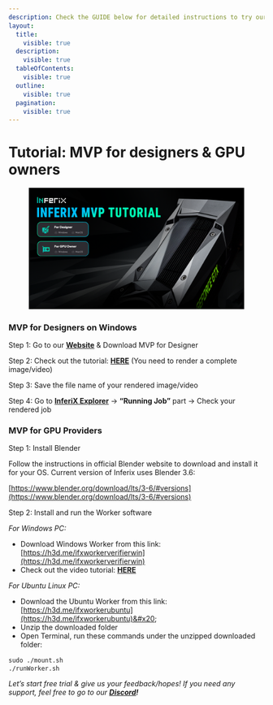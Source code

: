 ```yaml
---
description: Check the GUIDE below for detailed instructions to try our MVP yourself 👇
layout:
  title:
    visible: true
  description:
    visible: true
  tableOfContents:
    visible: true
  outline:
    visible: true
  pagination:
    visible: true
---
```


# Tutorial: MVP for designers & GPU owners

<figure><img src="../.gitbook/assets/guide (2).png" alt=""><figcaption></figcaption></figure>

### **MVP for Designers on Windows** <a href="#id-03d9" id="id-03d9"></a>

Step 1: Go to our [**Website**](https://inferix.io/) & Download MVP for Designer

Step 2: Check out the tutorial: [**HERE**](https://drive.google.com/drive/folders/1PPN99ARRUK2sWeMqcwNJ2i0xbsv2HEJk) (You need to render a complete image/video)

Step 3: Save the file name of your rendered image/video

Step 4: Go to [**InferiX Explorer**](https://dash.inferix.io/workers) -> **“Running Job”** part -> Check your rendered job

### **MVP for GPU Providers** <a href="#id-9fbc" id="id-9fbc"></a>

Step 1: Install Blender

Follow the instructions in official Blender website to download and install it for your OS. Current version of Inferix uses Blender 3.6:

[https://www.blender.org/download/lts/3-6/#versions](https://www.blender.org/download/lts/3-6/#versions)

Step 2: Install and run the Worker software

_For Windows PC:_&#x20;

* Download Windows Worker from this link: [https://h3d.me/ifxworkerverifierwin](https://h3d.me/ifxworkerverifierwin)
* Check out the video tutorial: [**HERE**](https://www.youtube.com/watch?v=ZPH9tKSPcsE)

_For Ubuntu Linux PC:_&#x20;

* Download the Ubuntu Worker from this link: [https://h3d.me/ifxworkerubuntu](https://h3d.me/ifxworkerubuntu)&#x20;
* Unzip the downloaded folder
* Open Terminal, run these commands under the unzipped downloaded folder:

```
sudo ./mount.sh
./runWorker.sh
```



_Let’s start free trial & give us your feedback/hopes! If you need any support, feel free to go to our_ [_**Discord**_](https://discord.com/invite/k7rVUYt6Td)_**!**_
